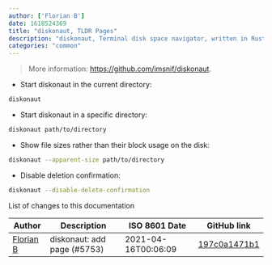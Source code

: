 ```yaml
---
author: ['Florian B']
date: 1618524369
title: "diskonaut, TLDR Pages"
description: "diskonaut, Terminal disk space navigator, written in Rust."
categories: "common"
---
```

> More information: <https://github.com/imsnif/diskonaut>.

- Start diskonaut in the current directory:

```bash
diskonaut
```

- Start diskonaut in a specific directory:

```bash
diskonaut path/to/directory
```

- Show file sizes rather than their block usage on the disk:

```bash
diskonaut --apparent-size path/to/directory
```

- Disable deletion confirmation:

```bash
diskonaut --disable-delete-confirmation
```
List of changes to this documentation


Author | Description | ISO 8601 Date | GitHub link
------|-----|-----|-----
[Florian B](mailto:gn0mish@protonmail.com) | diskonaut: add page (#5753) | 2021-04-16T00:06:09 | [197c0a1471b1](https://github.com/tldr-pages/tldr/commit/197c0a1471b1485b6d5b6deac18da4fa222ebc22)

